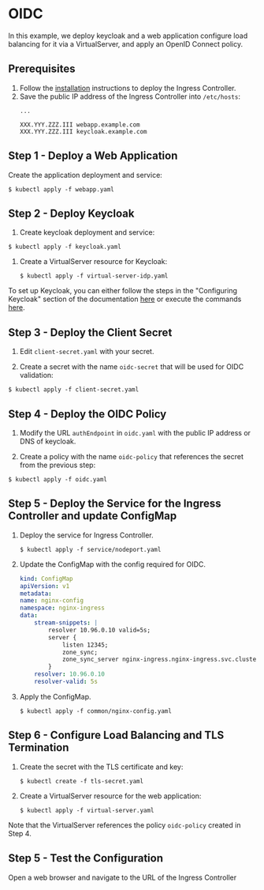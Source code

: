 # OIDC

In this example, we deploy keycloak and a web application configure load balancing for it via a VirtualServer, and apply an OpenID Connect policy.

## Prerequisites

1. Follow the [installation](https://docs.nginx.com/nginx-ingress-controller/installation/installation-with-manifests/) instructions to deploy the Ingress Controller.
1. Save the public IP address of the Ingress Controller into `/etc/hosts`:
    ```
    ...

    XXX.YYY.ZZZ.III webapp.example.com
    XXX.YYY.ZZZ.III keycloak.example.com
    ```

## Step 1 - Deploy a Web Application

Create the application deployment and service:
```
$ kubectl apply -f webapp.yaml
```

## Step 2 - Deploy Keycloak

1. Create keycloak deployment and service:
```
$ kubectl apply -f keycloak.yaml
```
1. Create a VirtualServer resource for Keycloak:
    ```
    $ kubectl apply -f virtual-server-idp.yaml
    ```

To set up Keycloak, you can either follow the steps in the "Configuring Keycloak" section of the documentation [here](https://docs.nginx.com/nginx/deployment-guides/single-sign-on/keycloak/#configuring-keycloak) or execute the commands [here](./keycloak_setup.md).


## Step 3 - Deploy the Client Secret

1. Edit `client-secret.yaml` with your secret.

1. Create a secret with the name `oidc-secret` that will be used for OIDC validation:
```
$ kubectl apply -f client-secret.yaml
```

## Step 4 - Deploy the OIDC Policy

1. Modify the URL `authEndpoint` in `oidc.yaml` with the public IP address or DNS of keycloak.

1. Create a policy with the name `oidc-policy` that references the secret from the previous step:
```
$ kubectl apply -f oidc.yaml
```

## Step 5 - Deploy the Service for the Ingress Controller and update ConfigMap
1. Deploy the service for Ingress Controller.
    ```
    $ kubectl apply -f service/nodeport.yaml
    ```
1. Update the ConfigMap with the config required for OIDC.
    ```yaml
    kind: ConfigMap
    apiVersion: v1
    metadata:
    name: nginx-config
    namespace: nginx-ingress
    data:
        stream-snippets: |
            resolver 10.96.0.10 valid=5s;
            server {
                listen 12345;
                zone_sync;
                zone_sync_server nginx-ingress.nginx-ingress.svc.cluster.local:12345 resolve;
            }
        resolver: 10.96.0.10
        resolver-valid: 5s
    ```
1. Apply the ConfigMap.
   ```
   $ kubectl apply -f common/nginx-config.yaml
   ```

## Step 6 - Configure Load Balancing and TLS Termination
1. Create the secret with the TLS certificate and key:
    ```
    $ kubectl create -f tls-secret.yaml
    ```

2. Create a VirtualServer resource for the web application:
    ```
    $ kubectl apply -f virtual-server.yaml
    ```

Note that the VirtualServer references the policy `oidc-policy` created in Step 4.

## Step 5 - Test the Configuration

Open a web browser and navigate to the URL of the Ingress Controller
